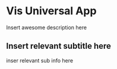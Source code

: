 # Vis Universal App

Insert awesome description here

## Insert relevant subtitle here
inser relevant sub info here

